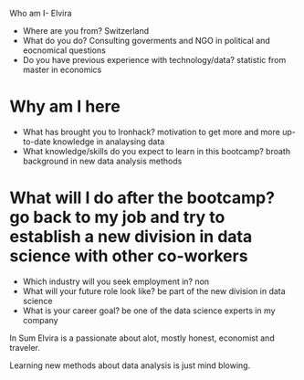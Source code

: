 Who am I- Elvira

* Where are you from? Switzerland
* What do you do? Consulting goverments and NGO in political and eocnomical questions
* Do you have previous experience with technology/data? statistic from master in economics

# Why am I here

* What has brought you to Ironhack? motivation to get more and more up-to-date knowledge in analaysing data
* What knowledge/skills do you expect to learn in this bootcamp? broath background in new data analysis methods

# What will I do after the bootcamp? go back to my job and try to establish a new division in data science with other co-workers 

* Which industry will you seek employment in? non
* What will your future role look like? be part of the new division in data science
* What is your career goal? be one of the data science experts in my company


 In Sum
Elvira is a passionate about alot, mostly honest, economist and traveler.

Learning new methods about data analysis is just mind blowing.

